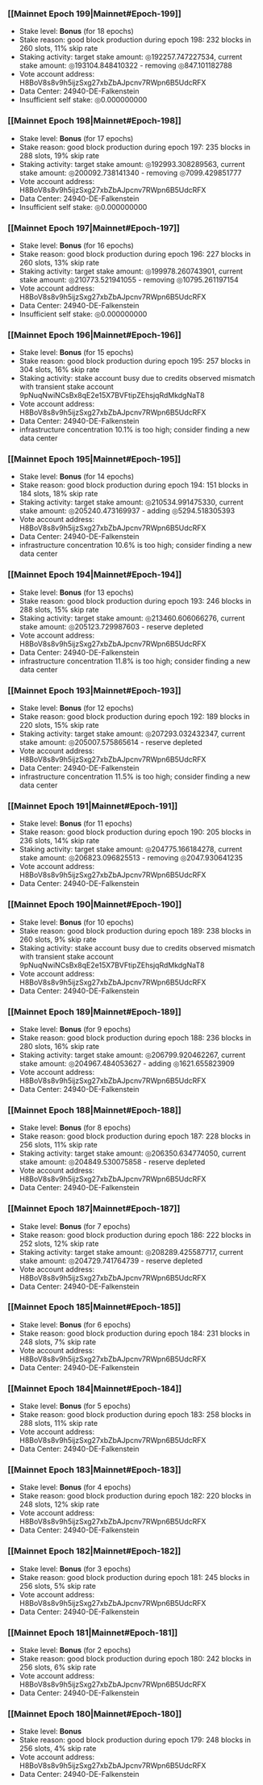 ### [[Mainnet Epoch 199|Mainnet#Epoch-199]]
* Stake level: **Bonus** (for 18 epochs)
* Stake reason: good block production during epoch 198: 232 blocks in 260 slots, 11% skip rate
* Staking activity: target stake amount: ◎192257.747227534, current stake amount: ◎193104.848410322 - removing ◎847.101182788
* Vote account address: H8BoV8s8v9h5ijzSxg27xbZbAJpcnv7RWpn6B5UdcRFX
* Data Center: 24940-DE-Falkenstein
* Insufficient self stake: ◎0.000000000
### [[Mainnet Epoch 198|Mainnet#Epoch-198]]
* Stake level: **Bonus** (for 17 epochs)
* Stake reason: good block production during epoch 197: 235 blocks in 288 slots, 19% skip rate
* Staking activity: target stake amount: ◎192993.308289563, current stake amount: ◎200092.738141340 - removing ◎7099.429851777
* Vote account address: H8BoV8s8v9h5ijzSxg27xbZbAJpcnv7RWpn6B5UdcRFX
* Data Center: 24940-DE-Falkenstein
* Insufficient self stake: ◎0.000000000
### [[Mainnet Epoch 197|Mainnet#Epoch-197]]
* Stake level: **Bonus** (for 16 epochs)
* Stake reason: good block production during epoch 196: 227 blocks in 260 slots, 13% skip rate
* Staking activity: target stake amount: ◎199978.260743901, current stake amount: ◎210773.521941055 - removing ◎10795.261197154
* Vote account address: H8BoV8s8v9h5ijzSxg27xbZbAJpcnv7RWpn6B5UdcRFX
* Data Center: 24940-DE-Falkenstein
* Insufficient self stake: ◎0.000000000
### [[Mainnet Epoch 196|Mainnet#Epoch-196]]
* Stake level: **Bonus** (for 15 epochs)
* Stake reason: good block production during epoch 195: 257 blocks in 304 slots, 16% skip rate
* Staking activity: stake account busy due to credits observed mismatch with transient stake account 9pNuqNwiNCsBx8qE2e15X7BVFtipZEhsjqRdMkdgNaT8
* Vote account address: H8BoV8s8v9h5ijzSxg27xbZbAJpcnv7RWpn6B5UdcRFX
* Data Center: 24940-DE-Falkenstein
* infrastructure concentration 10.1% is too high; consider finding a new data center
### [[Mainnet Epoch 195|Mainnet#Epoch-195]]
* Stake level: **Bonus** (for 14 epochs)
* Stake reason: good block production during epoch 194: 151 blocks in 184 slots, 18% skip rate
* Staking activity: target stake amount: ◎210534.991475330, current stake amount: ◎205240.473169937 - adding ◎5294.518305393
* Vote account address: H8BoV8s8v9h5ijzSxg27xbZbAJpcnv7RWpn6B5UdcRFX
* Data Center: 24940-DE-Falkenstein
* infrastructure concentration 10.6% is too high; consider finding a new data center
### [[Mainnet Epoch 194|Mainnet#Epoch-194]]
* Stake level: **Bonus** (for 13 epochs)
* Stake reason: good block production during epoch 193: 246 blocks in 288 slots, 15% skip rate
* Staking activity: target stake amount: ◎213460.606066276, current stake amount: ◎205123.729987603 - reserve depleted
* Vote account address: H8BoV8s8v9h5ijzSxg27xbZbAJpcnv7RWpn6B5UdcRFX
* Data Center: 24940-DE-Falkenstein
* infrastructure concentration 11.8% is too high; consider finding a new data center
### [[Mainnet Epoch 193|Mainnet#Epoch-193]]
* Stake level: **Bonus** (for 12 epochs)
* Stake reason: good block production during epoch 192: 189 blocks in 220 slots, 15% skip rate
* Staking activity: target stake amount: ◎207293.032432347, current stake amount: ◎205007.575865614 - reserve depleted
* Vote account address: H8BoV8s8v9h5ijzSxg27xbZbAJpcnv7RWpn6B5UdcRFX
* Data Center: 24940-DE-Falkenstein
* infrastructure concentration 11.5% is too high; consider finding a new data center
### [[Mainnet Epoch 191|Mainnet#Epoch-191]]
* Stake level: **Bonus** (for 11 epochs)
* Stake reason: good block production during epoch 190: 205 blocks in 236 slots, 14% skip rate
* Staking activity: target stake amount: ◎204775.166184278, current stake amount: ◎206823.096825513 - removing ◎2047.930641235
* Vote account address: H8BoV8s8v9h5ijzSxg27xbZbAJpcnv7RWpn6B5UdcRFX
* Data Center: 24940-DE-Falkenstein
### [[Mainnet Epoch 190|Mainnet#Epoch-190]]
* Stake level: **Bonus** (for 10 epochs)
* Stake reason: good block production during epoch 189: 238 blocks in 260 slots, 9% skip rate
* Staking activity: stake account busy due to credits observed mismatch with transient stake account 9pNuqNwiNCsBx8qE2e15X7BVFtipZEhsjqRdMkdgNaT8
* Vote account address: H8BoV8s8v9h5ijzSxg27xbZbAJpcnv7RWpn6B5UdcRFX
* Data Center: 24940-DE-Falkenstein
### [[Mainnet Epoch 189|Mainnet#Epoch-189]]
* Stake level: **Bonus** (for 9 epochs)
* Stake reason: good block production during epoch 188: 236 blocks in 280 slots, 16% skip rate
* Staking activity: target stake amount: ◎206799.920462267, current stake amount: ◎204967.484053627 - adding ◎1621.655823909
* Vote account address: H8BoV8s8v9h5ijzSxg27xbZbAJpcnv7RWpn6B5UdcRFX
* Data Center: 24940-DE-Falkenstein
### [[Mainnet Epoch 188|Mainnet#Epoch-188]]
* Stake level: **Bonus** (for 8 epochs)
* Stake reason: good block production during epoch 187: 228 blocks in 256 slots, 11% skip rate
* Staking activity: target stake amount: ◎206350.634774050, current stake amount: ◎204849.530075858 - reserve depleted
* Vote account address: H8BoV8s8v9h5ijzSxg27xbZbAJpcnv7RWpn6B5UdcRFX
* Data Center: 24940-DE-Falkenstein
### [[Mainnet Epoch 187|Mainnet#Epoch-187]]
* Stake level: **Bonus** (for 7 epochs)
* Stake reason: good block production during epoch 186: 222 blocks in 252 slots, 12% skip rate
* Staking activity: target stake amount: ◎208289.425587717, current stake amount: ◎204729.741764739 - reserve depleted
* Vote account address: H8BoV8s8v9h5ijzSxg27xbZbAJpcnv7RWpn6B5UdcRFX
* Data Center: 24940-DE-Falkenstein
### [[Mainnet Epoch 185|Mainnet#Epoch-185]]
* Stake level: **Bonus** (for 6 epochs)
* Stake reason: good block production during epoch 184: 231 blocks in 248 slots, 7% skip rate
* Vote account address: H8BoV8s8v9h5ijzSxg27xbZbAJpcnv7RWpn6B5UdcRFX
* Data Center: 24940-DE-Falkenstein
### [[Mainnet Epoch 184|Mainnet#Epoch-184]]
* Stake level: **Bonus** (for 5 epochs)
* Stake reason: good block production during epoch 183: 258 blocks in 288 slots, 11% skip rate
* Vote account address: H8BoV8s8v9h5ijzSxg27xbZbAJpcnv7RWpn6B5UdcRFX
* Data Center: 24940-DE-Falkenstein
### [[Mainnet Epoch 183|Mainnet#Epoch-183]]
* Stake level: **Bonus** (for 4 epochs)
* Stake reason: good block production during epoch 182: 220 blocks in 248 slots, 12% skip rate
* Vote account address: H8BoV8s8v9h5ijzSxg27xbZbAJpcnv7RWpn6B5UdcRFX
* Data Center: 24940-DE-Falkenstein
### [[Mainnet Epoch 182|Mainnet#Epoch-182]]
* Stake level: **Bonus** (for 3 epochs)
* Stake reason: good block production during epoch 181: 245 blocks in 256 slots, 5% skip rate
* Vote account address: H8BoV8s8v9h5ijzSxg27xbZbAJpcnv7RWpn6B5UdcRFX
* Data Center: 24940-DE-Falkenstein
### [[Mainnet Epoch 181|Mainnet#Epoch-181]]
* Stake level: **Bonus** (for 2 epochs)
* Stake reason: good block production during epoch 180: 242 blocks in 256 slots, 6% skip rate
* Vote account address: H8BoV8s8v9h5ijzSxg27xbZbAJpcnv7RWpn6B5UdcRFX
* Data Center: 24940-DE-Falkenstein
### [[Mainnet Epoch 180|Mainnet#Epoch-180]]
* Stake level: **Bonus**
* Stake reason: good block production during epoch 179: 248 blocks in 256 slots, 4% skip rate
* Vote account address: H8BoV8s8v9h5ijzSxg27xbZbAJpcnv7RWpn6B5UdcRFX
* Data Center: 24940-DE-Falkenstein